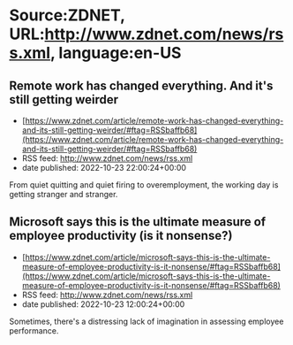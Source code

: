 # Source:ZDNET, URL:http://www.zdnet.com/news/rss.xml, language:en-US

## Remote work has changed everything. And it's still getting weirder
 - [https://www.zdnet.com/article/remote-work-has-changed-everything-and-its-still-getting-weirder/#ftag=RSSbaffb68](https://www.zdnet.com/article/remote-work-has-changed-everything-and-its-still-getting-weirder/#ftag=RSSbaffb68)
 - RSS feed: http://www.zdnet.com/news/rss.xml
 - date published: 2022-10-23 22:00:24+00:00

From quiet quitting and quiet firing to overemployment, the working day is getting stranger and stranger.

## Microsoft says this is the ultimate measure of employee productivity (is it nonsense?)
 - [https://www.zdnet.com/article/microsoft-says-this-is-the-ultimate-measure-of-employee-productivity-is-it-nonsense/#ftag=RSSbaffb68](https://www.zdnet.com/article/microsoft-says-this-is-the-ultimate-measure-of-employee-productivity-is-it-nonsense/#ftag=RSSbaffb68)
 - RSS feed: http://www.zdnet.com/news/rss.xml
 - date published: 2022-10-23 12:00:24+00:00

Sometimes, there's a distressing lack of imagination in assessing employee performance.

